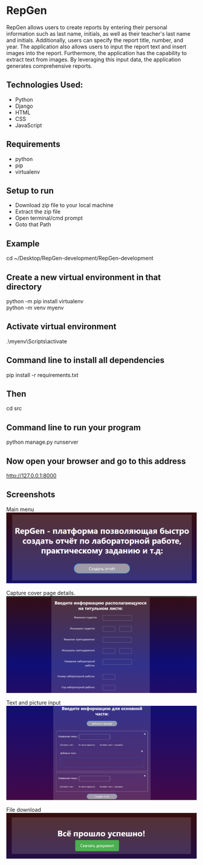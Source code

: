 # RepGen
RepGen allows users to create reports by entering their personal information such as last name, initials, as well as their teacher's last name and initials. Additionally, users can specify the report title, number, and year. The application also allows users to input the report text and insert images into the report. Furthermore, the application has the capability to extract text from images. By leveraging this input data, the application generates comprehensive reports.

## Technologies Used:
+ Python
+ Django
+ HTML
+ CSS
+ JavaScript

## Requirements
+ python
+ pip
+ virtualenv

## Setup to run
+ Download zip file to your local machine
+ Extract the zip file
+ Open terminal/cmd prompt
+ Goto that Path

## Example
cd ~/Desktop/RepGen-development/RepGen-development

## Create a new virtual environment in that directory
python -m pip install virtualenv<br>
python -m venv myenv

## Activate virtual environment
.\myenv\Scripts\activate

## Command line to install all dependencies
pip install -r requirements.txt

## Then
cd src

## Command line to run your program
python manage.py runserver

## Now open your browser and go to this address
http://127.0.0.1:8000

## Screenshots

Main menu
![No Image](screenshots/main.png)

Capture cover page details.
![No Image](screenshots/cover_page.png)

Text and picture input
![No Image](screenshots/text_picture.png)

File download
![No Image](screenshots/download.png)